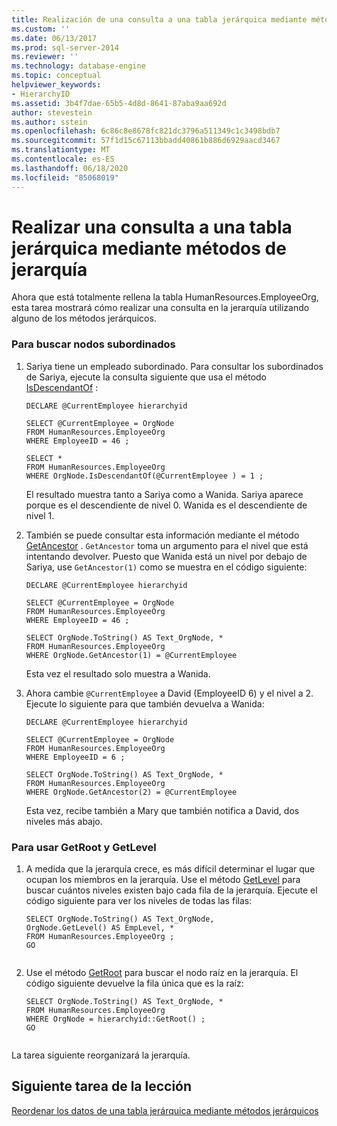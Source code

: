 ```yaml
---
title: Realización de una consulta a una tabla jerárquica mediante métodos de jerarquía | Microsoft Docs
ms.custom: ''
ms.date: 06/13/2017
ms.prod: sql-server-2014
ms.reviewer: ''
ms.technology: database-engine
ms.topic: conceptual
helpviewer_keywords:
- HierarchyID
ms.assetid: 3b4f7dae-65b5-4d8d-8641-87aba9aa692d
author: stevestein
ms.author: sstein
ms.openlocfilehash: 6c86c8e8678fc821dc3796a511349c1c3498bdb7
ms.sourcegitcommit: 57f1d15c67113bbadd40861b886d6929aacd3467
ms.translationtype: MT
ms.contentlocale: es-ES
ms.lasthandoff: 06/18/2020
ms.locfileid: "85068019"
---
```

# <a name="querying-a-hierarchical-table-using-hierarchy-methods"></a>Realizar una consulta a una tabla jerárquica mediante métodos de jerarquía
  Ahora que está totalmente rellena la tabla HumanResources.EmployeeOrg, esta tarea mostrará cómo realizar una consulta en la jerarquía utilizando alguno de los métodos jerárquicos.  
  
### <a name="to-find-subordinate-nodes"></a>Para buscar nodos subordinados  
  
1.  Sariya tiene un empleado subordinado. Para consultar los subordinados de Sariya, ejecute la consulta siguiente que usa el método [IsDescendantOf](/sql/t-sql/data-types/isdescendantof-database-engine) :  
  
    ```  
    DECLARE @CurrentEmployee hierarchyid  
  
    SELECT @CurrentEmployee = OrgNode  
    FROM HumanResources.EmployeeOrg  
    WHERE EmployeeID = 46 ;  
  
    SELECT *  
    FROM HumanResources.EmployeeOrg  
    WHERE OrgNode.IsDescendantOf(@CurrentEmployee ) = 1 ;  
    ```  
  
     El resultado muestra tanto a Sariya como a Wanida. Sariya aparece porque es el descendiente de nivel 0. Wanida es el descendiente de nivel 1.  
  
2.  También se puede consultar esta información mediante el método [GetAncestor](/sql/t-sql/data-types/getancestor-database-engine) . `GetAncestor` toma un argumento para el nivel que está intentando devolver. Puesto que Wanida está un nivel por debajo de Sariya, use `GetAncestor(1)` como se muestra en el código siguiente:  
  
    ```  
    DECLARE @CurrentEmployee hierarchyid  
  
    SELECT @CurrentEmployee = OrgNode  
    FROM HumanResources.EmployeeOrg  
    WHERE EmployeeID = 46 ;  
  
    SELECT OrgNode.ToString() AS Text_OrgNode, *  
    FROM HumanResources.EmployeeOrg  
    WHERE OrgNode.GetAncestor(1) = @CurrentEmployee  
    ```  
  
     Esta vez el resultado solo muestra a Wanida.  
  
3.  Ahora cambie `@CurrentEmployee` a David (EmployeeID 6) y el nivel a 2. Ejecute lo siguiente para que también devuelva a Wanida:  
  
    ```  
    DECLARE @CurrentEmployee hierarchyid  
  
    SELECT @CurrentEmployee = OrgNode  
    FROM HumanResources.EmployeeOrg  
    WHERE EmployeeID = 6 ;  
  
    SELECT OrgNode.ToString() AS Text_OrgNode, *  
    FROM HumanResources.EmployeeOrg  
    WHERE OrgNode.GetAncestor(2) = @CurrentEmployee  
    ```  
  
     Esta vez, recibe también a Mary que también notifica a David, dos niveles más abajo.  
  
### <a name="to-use-getroot-and-getlevel"></a>Para usar GetRoot y GetLevel  
  
1.  A medida que la jerarquía crece, es más difícil determinar el lugar que ocupan los miembros en la jerarquía. Use el método [GetLevel](/sql/t-sql/data-types/getlevel-database-engine) para buscar cuántos niveles existen bajo cada fila de la jerarquía. Ejecute el código siguiente para ver los niveles de todas las filas:  
  
    ```  
    SELECT OrgNode.ToString() AS Text_OrgNode,   
    OrgNode.GetLevel() AS EmpLevel, *  
    FROM HumanResources.EmployeeOrg ;  
    GO  
  
    ```  
  
2.  Use el método [GetRoot](/sql/t-sql/data-types/getroot-database-engine) para buscar el nodo raíz en la jerarquía. El código siguiente devuelve la fila única que es la raíz:  
  
    ```  
    SELECT OrgNode.ToString() AS Text_OrgNode, *  
    FROM HumanResources.EmployeeOrg  
    WHERE OrgNode = hierarchyid::GetRoot() ;  
    GO  
  
    ```  
  
 La tarea siguiente reorganizará la jerarquía.  
  
## <a name="next-task-in-lesson"></a>Siguiente tarea de la lección  
 [Reordenar los datos de una tabla jerárquica mediante métodos jerárquicos](lesson-2-4-reordering-data-in-a-hierarchical-table-using-hierarchical-methods.md)  
  
  
